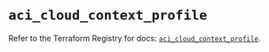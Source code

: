# `aci_cloud_context_profile`

Refer to the Terraform Registry for docs: [`aci_cloud_context_profile`](https://registry.terraform.io/providers/ciscodevnet/aci/2.17.0/docs/resources/cloud_context_profile).

